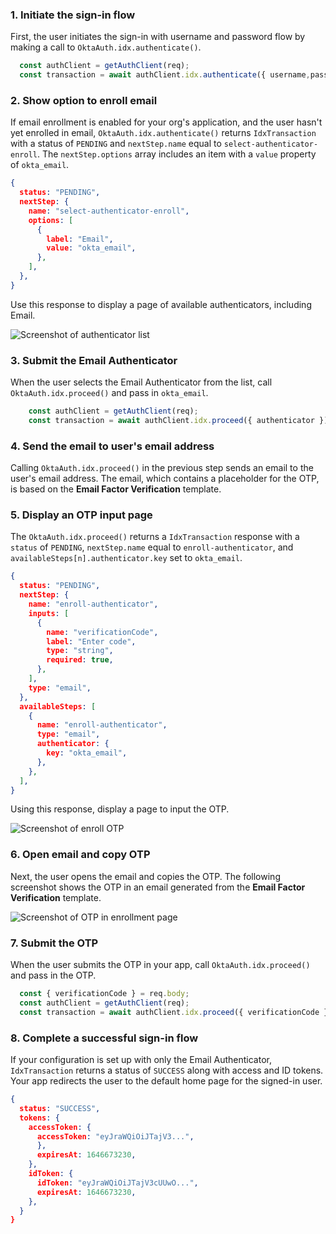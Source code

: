 ### 1. Initiate the sign-in flow

First, the user initiates the sign-in with username and password flow by making a call to `OktaAuth.idx.authenticate()`.

```javascript
  const authClient = getAuthClient(req);
  const transaction = await authClient.idx.authenticate({ username,password});
```

### 2. Show option to enroll email

If email enrollment is enabled for your org's application, and the user hasn't yet enrolled in email, `OktaAuth.idx.authenticate()` returns `IdxTransaction` with a status of `PENDING` and `nextStep.name` equal to `select-authenticator-enroll`. The `nextStep.options` array includes an item with a `value` property of `okta_email`.

```json
{
  status: "PENDING",
  nextStep: {
    name: "select-authenticator-enroll",
    options: [
      {
        label: "Email",
        value: "okta_email",
      },
    ],
  },
}
```

Use this response to display a page of available authenticators, including Email.

<div class="common-image-format">

![Screenshot of authenticator list](/img/authenticators/authenticators-email-enroll-auth-list.png)

</div>


### 3. Submit the Email Authenticator

When the user selects the Email Authenticator from the list, call `OktaAuth.idx.proceed()` and pass in `okta_email`.

```javascript
    const authClient = getAuthClient(req);
    const transaction = await authClient.idx.proceed({ authenticator });
```

### 4. Send the email to user's email address

Calling `OktaAuth.idx.proceed()` in the previous step sends an email to the user's email address. The email, which contains a placeholder for the OTP, is based on the **Email Factor Verification** template.

### 5. Display an OTP input page

The `OktaAuth.idx.proceed()` returns a `IdxTransaction` response with a `status` of `PENDING`, `nextStep.name` equal to `enroll-authenticator`, and `availableSteps[n].authenticator.key` set to `okta_email`.

```json
{
  status: "PENDING",
  nextStep: {
    name: "enroll-authenticator",
    inputs: [
      {
        name: "verificationCode",
        label: "Enter code",
        type: "string",
        required: true,
      },
    ],
    type: "email",
  },
  availableSteps: [
    {
      name: "enroll-authenticator",
      type: "email",
      authenticator: {
        key: "okta_email",
      },
    },
  ],
}
```

Using this response, display a page to input the OTP.

<div class="common-image-format">

![Screenshot of enroll OTP](/img/authenticators/authenticators-email-enroll-enter-code.png)

</div>

### 6. Open email and copy OTP

Next, the user opens the email and copies the OTP. The following screenshot shows the OTP in an email generated from the **Email Factor Verification** template.

<div class="common-image-format">

![Screenshot of OTP in enrollment page](/img/authenticators/authenticators-email-enroll-otp.png)

</div>

### 7. Submit the OTP

When the user submits the OTP in your app, call `OktaAuth.idx.proceed()` and pass in the OTP.

```javascript
  const { verificationCode } = req.body;
  const authClient = getAuthClient(req);
  const transaction = await authClient.idx.proceed({ verificationCode });
```

### 8. Complete a successful sign-in flow

If your configuration is set up with only the Email Authenticator, `IdxTransaction` returns a status of `SUCCESS` along with access and ID tokens. Your app redirects the user to the default home page for the signed-in user.


```json
{
  status: "SUCCESS",
  tokens: {
    accessToken: {
      accessToken: "eyJraWQiOiJTajV3...",
      },
      expiresAt: 1646673230,
    },
    idToken: {
      idToken: "eyJraWQiOiJTajV3cUUwO...",
      expiresAt: 1646673230,
    },
  }
}
```
